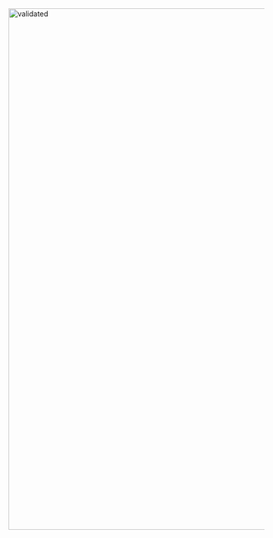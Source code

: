 <img width="1025" alt="validated" src="https://user-images.githubusercontent.com/91338627/135779708-2c309702-a56f-4e65-9e88-5e065713e55d.png">
